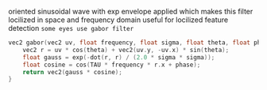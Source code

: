 oriented sinusoidal wave with exp envelope applied
which makes this filter locilized in space and frequency domain
useful for locilized feature detection `some eyes use gabor filter`
``` c
vec2 gabor(vec2 uv, float frequency, float sigma, float theta, float phase) {
    vec2 r = uv * cos(theta) + vec2(uv.y, -uv.x) * sin(theta);
    float gauss = exp(-dot(r, r) / (2.0 * sigma * sigma));
    float cosine = cos(TAU * frequency * r.x + phase);
    return vec2(gauss * cosine);
}
```

